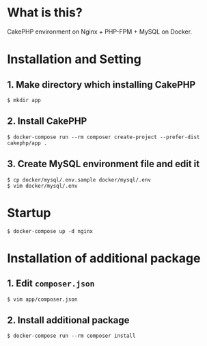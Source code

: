 # What is this?

CakePHP environment on Nginx + PHP-FPM + MySQL on Docker.

# Installation and Setting

## 1. Make directory which installing CakePHP

```
$ mkdir app
```

## 2. Install CakePHP

```
$ docker-compose run --rm composer create-project --prefer-dist cakephp/app .
```

## 3. Create MySQL environment file and edit it

```
$ cp docker/mysql/.env.sample docker/mysql/.env
$ vim docker/mysql/.env
```

# Startup

```
$ docker-compose up -d nginx
```

# Installation of additional package

## 1. Edit `composer.json`

```
$ vim app/composer.json
```

## 2. Install additional package

```
$ docker-compose run --rm composer install
```
